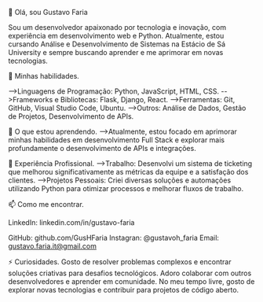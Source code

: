 👋 Olá, sou Gustavo Faria

Sou um desenvolvedor apaixonado por tecnologia e inovação, com experiência em desenvolvimento web e Python. Atualmente, estou cursando Análise e Desenvolvimento de Sistemas na Estácio de Sá University e sempre buscando aprender e me aprimorar em novas tecnologias.

🚀 Minhas habilidades.

-->Linguagens de Programação: Python, JavaScript, HTML, CSS.
-->Frameworks e Bibliotecas: Flask, Django, React.
-->Ferramentas: Git, GitHub, Visual Studio Code, Ubuntu.
-->Outros: Análise de Dados, Gestão de Projetos, Desenvolvimento de APIs.

🌱 O que estou aprendendo.
-->Atualmente, estou focado em aprimorar minhas habilidades em desenvolvimento Full Stack e explorar mais profundamente o desenvolvimento de APIs e integrações.

💼 Experiência Profissional.
-->Trabalho: Desenvolvi um sistema de ticketing que melhorou significativamente as métricas da equipe e a satisfação dos clientes.
-->Projetos Pessoais: Criei diversas soluções e automações utilizando Python para otimizar processos e melhorar fluxos de trabalho.

📫 Como me encontrar.

LinkedIn: linkedin.com/in/gustavo-faria

GitHub: github.com/GusHFaria
Instagran: @gustavoh_faria
Email: gustavo.faria.it@gmail.com

⚡ Curiosidades.
Gosto de resolver problemas complexos e encontrar soluções criativas para desafios tecnológicos.
Adoro colaborar com outros desenvolvedores e aprender em comunidade.
No meu tempo livre, gosto de explorar novas tecnologias e contribuir para projetos de código aberto.

<!--
**GusHFaria/GusHFaria** is a ✨ _special_ ✨ repository because its `README.md` (this file) appears on your GitHub profile.

Here are some ideas to get you started:

- 🔭 I’m currently working on ...
- 🌱 I’m currently learning ...
- 👯 I’m looking to collaborate on ...
- 🤔 I’m looking for help with ...
- 💬 Ask me about ...
- 📫 How to reach me: ...
- 😄 Pronouns: ...
- ⚡ Fun fact: ...
-->
